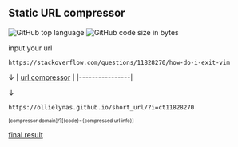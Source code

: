 ## Static URL compressor

![GitHub top language](https://img.shields.io/github/languages/top/ollielynas/short_url)
![GitHub code size in bytes](https://img.shields.io/github/languages/code-size/ollielynas/short_url)


input your url


`https://stackoverflow.com/questions/11828270/how-do-i-exit-vim`

  ↓ 
| [url compressor](https://ollielynas.github.io/short_url) |
|----------------|

 ↓
 
 `https://ollielynas.github.io/short_url/?i=ct11828270`


<small><small>[compressor domain]/?[{code}={compressed url info}]</small></small>


[final result](https://ollielynas.github.io/short_url/?i=ct11828270)